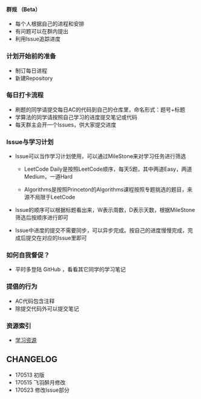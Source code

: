 #### 群规 （Beta）

- 每个人根据自己的进程和安排
- 有问题可以在群内提出
- 利用Issue追踪进度

### 计划开始前的准备

- 制订每日进程
- 新建Repository

### 每日打卡流程

- 刷题的同学请提交每日AC的代码到自己的仓库里，命名形式：题号+标题
- 学算法的同学请按照自己学习的进度提交笔记或代码
- 每天群主会开一个Issues，供大家提交进度

### Issue与学习计划

- Issue可以当作学习计划使用，可以通过MileStone来对学习任务进行筛选

  - LeetCode Daily是按照LeetCode顺序，每天5题，其中两道Easy，两道Medium，一道Hard
  
  - Algorithms是按照Princeton的Algorithms课程按照专题挑选的题目，来源不局限于LeetCode

- Issue的顺序可以根据标题看出来，W表示周数，D表示天数，根据MileStone筛选后按顺序进行即可

- Issue中进度的提交不需要同步，可以异步完成。按自己的进度慢慢完成，完成后提交在对应的Issue里即可



### 如何自我督促？

- 平时多登陆 GitHub ，看看其它同学的学习笔记

### 提倡的行为

- AC代码包含注释
- 除提交代码外可以提交笔记

### 资源索引

- [学习资源](https://github.com/rootshaw/Refactoryourself/blob/master/LearningResources.md)

## CHANGELOG

- 170513 初版
- 170515 飞羽醉月修改
- 170523 修改Issue部分
